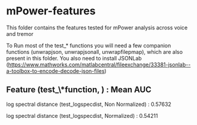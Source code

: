 # mPower-features

This folder contains the features tested for mPower analysis across voice and tremor

To Run most of the test_* functions you will need a few companion functions (unwrapjson, unwrapjsonall, unwrapfilepmap), which are also present in this folder. You also need to install JSONLab (https://www.mathworks.com/matlabcentral/fileexchange/33381-jsonlab--a-toolbox-to-encode-decode-json-files)


<h2>Feature (test_\*function, ) : Mean AUC</h2>

log spectral distance (test_logspecdist, Non Normalized) : 0.57632

log spectral distance (test_logspecdist, Normalized) : 0.54211


